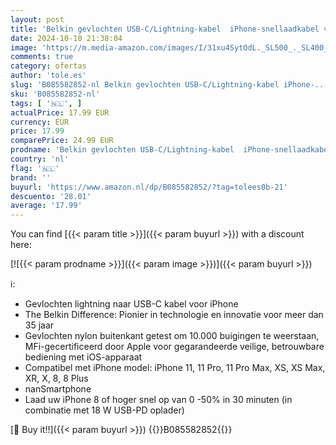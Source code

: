 ```yaml
---
layout: post
title: 'Belkin gevlochten USB-C/Lightning-kabel  iPhone-snellaadkabel voor iPhone 14 en ouder  Boost Charge MFi-gecertificeerde iPhone USB-C-kabel  2 m  wit '
date: 2024-10-10 21:38:04
image: 'https://m.media-amazon.com/images/I/31xu4SytOdL._SL500_._SL400_.jpg'
comments: true
category: ofertas
author: 'tole.es'
slug: 'B085582852-nl Belkin gevlochten USB-C/Lightning-kabel iPhone-...'
sku: 'B085582852-nl'
tags: [ '🇳🇱', ]
actualPrice: 17.99 EUR
currency: EUR
price: 17.99
comparePrice: 24.99 EUR
prodname: 'Belkin gevlochten USB-C/Lightning-kabel  iPhone-snellaadkabel voor iPhone 14 en ouder  Boost Charge MFi-gecertificeerde iPhone USB-C-kabel  2 m  wit '
country: 'nl'
flag: '🇳🇱'
brand: ''
buyurl: 'https://www.amazon.nl/dp/B085582852/?tag=tolees0b-21'
descuento: '28.01'
average: '17.99'
---
```


You can find [{{< param title >}}]({{< param buyurl >}}) with a discount here:

[![{{< param prodname >}}]({{< param image >}})]({{< param buyurl >}})

ℹ️:

- Gevlochten lightning naar USB-C kabel voor iPhone
- The Belkin Difference: Pionier in technologie en innovatie voor meer dan 35 jaar
- Gevlochten nylon buitenkant getest om 10.000 buigingen te weerstaan, MFi-gecertificeerd door Apple voor gegarandeerde veilige, betrouwbare bediening met iOS-apparaat
- Compatibel met iPhone model: iPhone 11, 11 Pro, 11 Pro Max, XS, XS Max, XR, X, 8, 8 Plus
- nanSmartphone
- Laad uw iPhone 8 of hoger snel op van 0 -50% in 30 minuten (in combinatie met 18 W USB-PD oplader)

[🛒 Buy it!!]({{< param buyurl >}})
{{<world>}}B085582852{{</world>}}
